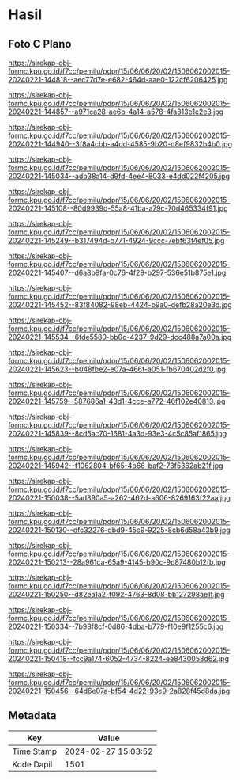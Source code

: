 # Hasil

## Foto C Plano

https://sirekap-obj-formc.kpu.go.id/f7cc/pemilu/pdpr/15/06/06/20/02/1506062002015-20240221-144818--aec77d7e-e682-464d-aae0-122cf6206425.jpg

https://sirekap-obj-formc.kpu.go.id/f7cc/pemilu/pdpr/15/06/06/20/02/1506062002015-20240221-144857--a971ca28-ae6b-4a14-a578-4fa813e1c2e3.jpg

https://sirekap-obj-formc.kpu.go.id/f7cc/pemilu/pdpr/15/06/06/20/02/1506062002015-20240221-144940--3f8a4cbb-a4dd-4585-9b20-d8ef9832b4b0.jpg

https://sirekap-obj-formc.kpu.go.id/f7cc/pemilu/pdpr/15/06/06/20/02/1506062002015-20240221-145034--adb38a14-d9fd-4ee4-8033-e4dd022f4205.jpg

https://sirekap-obj-formc.kpu.go.id/f7cc/pemilu/pdpr/15/06/06/20/02/1506062002015-20240221-145108--80d9939d-55a8-41ba-a79c-70d465334f91.jpg

https://sirekap-obj-formc.kpu.go.id/f7cc/pemilu/pdpr/15/06/06/20/02/1506062002015-20240221-145249--b317494d-b771-4924-9ccc-7ebf63f4ef05.jpg

https://sirekap-obj-formc.kpu.go.id/f7cc/pemilu/pdpr/15/06/06/20/02/1506062002015-20240221-145407--d6a8b9fa-0c76-4f29-b297-536e51b875e1.jpg

https://sirekap-obj-formc.kpu.go.id/f7cc/pemilu/pdpr/15/06/06/20/02/1506062002015-20240221-145452--83f84082-98eb-4424-b9a0-defb28a20e3d.jpg

https://sirekap-obj-formc.kpu.go.id/f7cc/pemilu/pdpr/15/06/06/20/02/1506062002015-20240221-145534--6fde5580-bb0d-4237-9d29-dcc488a7a00a.jpg

https://sirekap-obj-formc.kpu.go.id/f7cc/pemilu/pdpr/15/06/06/20/02/1506062002015-20240221-145623--b048fbe2-e07a-466f-a051-fb670402d2f0.jpg

https://sirekap-obj-formc.kpu.go.id/f7cc/pemilu/pdpr/15/06/06/20/02/1506062002015-20240221-145759--587686a1-43d1-4cce-a772-46f102e40813.jpg

https://sirekap-obj-formc.kpu.go.id/f7cc/pemilu/pdpr/15/06/06/20/02/1506062002015-20240221-145839--8cd5ac70-1681-4a3d-93e3-4c5c85af1865.jpg

https://sirekap-obj-formc.kpu.go.id/f7cc/pemilu/pdpr/15/06/06/20/02/1506062002015-20240221-145942--f1062804-bf65-4b66-baf2-73f5362ab21f.jpg

https://sirekap-obj-formc.kpu.go.id/f7cc/pemilu/pdpr/15/06/06/20/02/1506062002015-20240221-150038--5ad390a5-a262-462d-a606-8269163f22aa.jpg

https://sirekap-obj-formc.kpu.go.id/f7cc/pemilu/pdpr/15/06/06/20/02/1506062002015-20240221-150130--dfc32276-dbd9-45c9-9225-8cb6d58a43b9.jpg

https://sirekap-obj-formc.kpu.go.id/f7cc/pemilu/pdpr/15/06/06/20/02/1506062002015-20240221-150213--28a961ca-65a9-4145-b90c-9d87480b12fb.jpg

https://sirekap-obj-formc.kpu.go.id/f7cc/pemilu/pdpr/15/06/06/20/02/1506062002015-20240221-150250--d82ea1a2-f092-4763-8d08-bb127298ae1f.jpg

https://sirekap-obj-formc.kpu.go.id/f7cc/pemilu/pdpr/15/06/06/20/02/1506062002015-20240221-150334--7b98f8cf-0d86-4dba-b779-f10e9f1255c6.jpg

https://sirekap-obj-formc.kpu.go.id/f7cc/pemilu/pdpr/15/06/06/20/02/1506062002015-20240221-150418--fcc9a174-6052-4734-8224-ee8430058d62.jpg

https://sirekap-obj-formc.kpu.go.id/f7cc/pemilu/pdpr/15/06/06/20/02/1506062002015-20240221-150456--64d6e07a-bf54-4d22-93e9-2a828f45d8da.jpg


## Metadata

| Key        | Value               |
| ---------- | ------------------- |
| Time Stamp | 2024-02-27 15:03:52 |
| Kode Dapil | 1501                |



